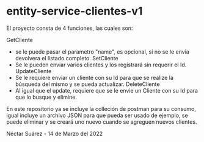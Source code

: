 # entity-service-clientes-v1

El proyecto consta de 4 funciones, las cuales son:

GetCliente
  * se le puede pasar el parametro "name", es opcional, si no se le envia devolvera el listado completo.
SetCliente
  * Se le pueden enviar varios clientes y los registrará sin requerir el Id.
UpdateCliente
  * Se le requiere enviar un cliente con su Id para que se realize la búsqueda del mismo y se pueda actualizar.
DeleteCliente
  * Al igual que el update, requiere que se le envie un Cliente con su Id para que lo busque y elimine.


En este repositorio ya se incluye la colleción de postman para su consumo, igual incluye un archivo JSON para que pueda ser usado de ejemplo,
se puede eliminar y se creará uno nuevo cuando se agreguen nuevos clientes.



Néctar Suárez - 14 de Marzo del 2022
